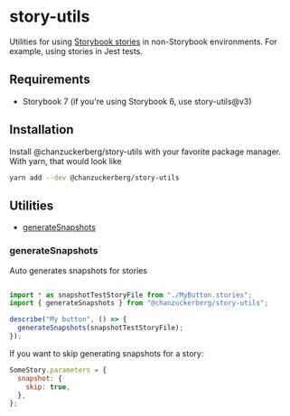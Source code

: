 # story-utils

Utilities for using [Storybook stories](https://storybook.js.org/docs/react/get-started/whats-a-story) in non-Storybook environments. For example, using stories in Jest tests.

## Requirements

- Storybook 7 (if you're using Storybook 6, use story-utils@v3)

## Installation

Install @chanzuckerberg/story-utils with your favorite package manager. With yarn, that would look like

```sh
yarn add --dev @chanzuckerberg/story-utils
```

## Utilities

- [generateSnapshots](#generatesnapshots)

### generateSnapshots

Auto generates snapshots for stories

```js

import * as snapshotTestStoryFile from "./MyButton.stories";
import { generateSnapshots } from "@chanzuckerberg/story-utils";

describe("My button", () => {
  generateSnapshots(snapshotTestStoryFile);
});
```

If you want to skip generating snapshots for a story:

```js
SomeStory.parameters = {
  snapshot: {
    skip: true,
  },
};
```
